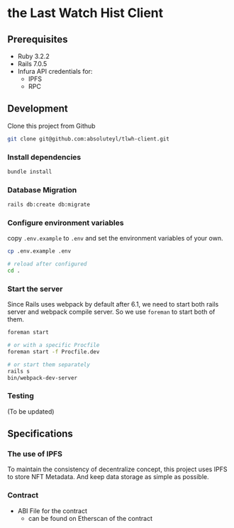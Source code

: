 # the Last Watch Hist Client

## Prerequisites

- Ruby 3.2.2
- Rails 7.0.5
- Infura API credentials for:
  - IPFS
  - RPC


## Development

Clone this project from Github

```bash
git clone git@github.com:absoluteyl/tlwh-client.git
```

### Install dependencies

```bash
bundle install
```

### Database Migration

```bash
rails db:create db:migrate
```

### Configure environment variables

copy `.env.example` to `.env` and set the environment variables of your own.

```bash
cp .env.example .env

# reload after configured
cd .
```

### Start the server

Since Rails uses webpack by default after 6.1, we need to start both rails server and webpack compile server. So we use `foreman` to start both of them.

```bash
foreman start

# or with a specific Procfile
foreman start -f Procfile.dev

# or start them separately
rails s
bin/webpack-dev-server
```

### Testing

(To be updated)


## Specifications

### The use of IPFS

To maintain the consistency of decentralize concept, this project uses IPFS to store NFT Metadata. And keep data storage as simple as possible.

### Contract

* ABI File for the contract
  * can be found on Etherscan of the contract
